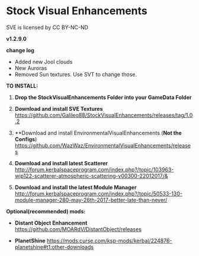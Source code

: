 # Stock Visual Enhancements
SVE is licensed by CC BY-NC-ND

**v1.2.9.0**

**change log**
* Added new Jool clouds
* New Auroras
* Removed Sun textures. Use SVT to change those.


**TO INSTALL:**
1. **Drop the StockVisualEnhancements Folder into your GameData Folder**

2. **Download and install SVE Textures**
https://github.com/Galileo88/StockVisualEnhancements/releases/tag/1.0.2

3. **Download and install EnvironmentalVisualEnhancements (**Not the Configs**)
https://github.com/WazWaz/EnvironmentalVisualEnhancements/releases

4. **Download and install latest Scatterer**
http://forum.kerbalspaceprogram.com/index.php?/topic/103963-wip122-scatterer-atmospheric-scattering-v00300-22012017/&

5. **Download and install the latest Module Manager**
http://forum.kerbalspaceprogram.com/index.php?/topic/50533-130-module-manager-280-may-26th-2017-better-late-than-never/




**Optional(recommended) mods:**

* **Distant Object Enhancement**
https://github.com/MOARdV/DistantObject/releases

* **PlanetShine**
https://mods.curse.com/ksp-mods/kerbal/224876-planetshine#t1:other-downloads
